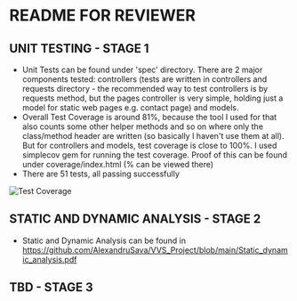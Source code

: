 # README FOR REVIEWER
## UNIT TESTING - STAGE 1
- Unit Tests can be found under 'spec' directory. There are 2 major components tested: controllers (tests are written in controllers and requests directory - the recommended way to test controllers is by requests method, but the pages controller is very simple, holding just a model for static web pages e.g. contact page) and models.
- Overall Test Coverage is around 81%, because the tool I used for that also counts some other helper methods and so on where only the class/method header are written (so basically I haven't use them at all). But for controllers and models, test coverage is close to 100%. I used simplecov gem for running the test coverage. Proof of this can be found under coverage/index.html (% can be viewed there)
- There are 51 tests, all passing successfully

![Test Coverage](https://i.imgur.com/F7KnyP5.jpeg)

## STATIC AND DYNAMIC ANALYSIS - STAGE 2
- Static and Dynamic Analysis can be found in https://github.com/AlexandruSava/VVS_Project/blob/main/Static_dynamic_analysis.pdf

## TBD - STAGE 3
